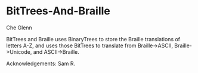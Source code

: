 # BitTrees-And-Braille

Che Glenn

BitTrees and Braille uses BinaryTrees to store the Braille translations of letters A-Z, and uses those BitTrees to translate from Braille->ASCII, Braille->Unicode, and ASCII->Braille.

Acknowledgements:
Sam R.